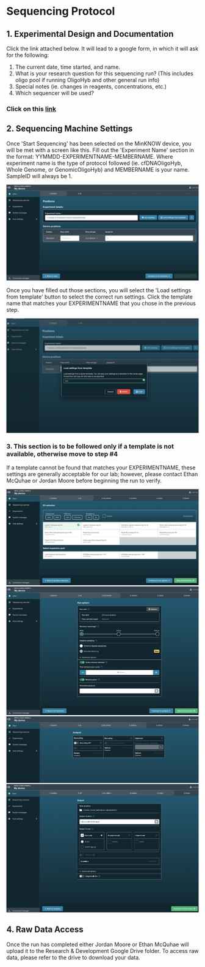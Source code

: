 # Sequencing Protocol
## 1. Experimental Design and Documentation
Click the link attached below. It will lead to a google form, in which it will ask for the following:
1) The current date, time started, and name.
2) What is your research question for this sequencing run? (This includes oligo pool if running OligoHyb and other general run info)
3) Special notes (ie. changes in reagents, concentrations, etc.)
5) Which sequencer will be used?

### Click on this [link](https://forms.gle/iGLwvJUjCKPqo7Mf8)

## 2. Sequencing Machine Settings
Once 'Start Sequencing' has been selected on the MinKNOW device, you will be met with a screen like this. Fill out the 'Experiment Name' section in the format: YYMMDD-EXPERIMENTNAME-MEMBERNAME. Where experiment name is the type of protocol followed (ie. cfDNAOligoHyb, Whole Genome, or GenomicOligoHyb) and MEMBERNAME is your name. SampleID will always be 1.

![alt text](https://github.com/ethan-mcq/sequencingProtocol/blob/main/steps/1-name.png?raw=true)

Once you have filled out those sections, you will select the 'Load settings from template' button to select the correct run settings. Click the template name that matches your EXPERIMENTNAME that you chose in the previous step. 

![alt text](https://github.com/ethan-mcq/sequencingProtocol/blob/main/steps/2-template.png?raw=true)

### 3. This section is to be followed only if a template is not available, otherwise move to step #4
If a template cannot be found that matches your EXPERIMENTNAME, these settings are generally acceptable for our lab; however, please contact Ethan McQuhae or Jordan Moore before beginning the run to verify.

![alt text](https://github.com/ethan-mcq/sequencingProtocol/blob/main/steps/3-lsk.png?raw=true)
![alt text](https://github.com/ethan-mcq/sequencingProtocol/blob/main/steps/4-runsettings.png?raw=true)
![alt text](https://github.com/ethan-mcq/sequencingProtocol/blob/main/steps/5-basecalling.png?raw=true)
![alt text](https://github.com/ethan-mcq/sequencingProtocol/blob/main/steps/6-rawreads.png?raw=true)

## 4. Raw Data Access
Once the run has completed either Jordan Moore or Ethan McQuhae will upload it to the Research & Development Google Drive folder. To access raw data, please refer to the drive to download your data. 
